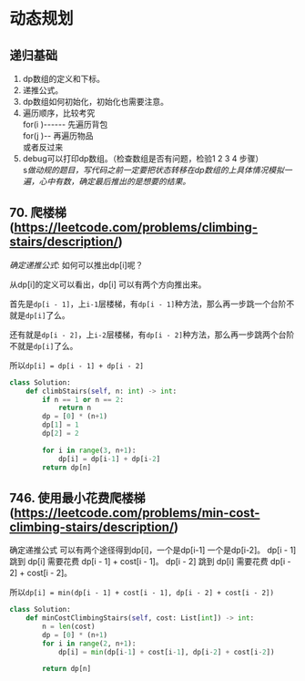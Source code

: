 # 动态规划 

## 递归基础
1. dp数组的定义和下标。
2. 递推公式。
3. dp数组如何初始化，初始化也需要注意。
4. 遍历顺序，比较考究  
for(i )------ 先遍历背包  
for(j )-- 再遍历物品  
或者反过来  
5. debug可以打印dp数组。（检查数组是否有问题，检验1 2 3 4 步骤）  
s*做动规的题目，写代码之前一定要把状态转移在dp数组的上具体情况模拟一遍，心中有数，确定最后推出的是想要的结果。*

## 70. 爬楼梯(https://leetcode.com/problems/climbing-stairs/description/)
*确定递推公式*: 如何可以推出dp[i]呢？

从dp[i]的定义可以看出，dp[i] 可以有两个方向推出来。

首先是`dp[i - 1]`，上`i-1`层楼梯，有`dp[i - 1]`种方法，那么再一步跳一个台阶不就是`dp[i]`了么。

还有就是`dp[i - 2]`，上`i-2`层楼梯，有`dp[i - 2]`种方法，那么再一步跳两个台阶不就是`dp[i]`了么。

所以`dp[i] = dp[i - 1] + dp[i - 2]`

```python
class Solution:
    def climbStairs(self, n: int) -> int:
        if n == 1 or n == 2:
            return n
        dp = [0] * (n+1)
        dp[1] = 1
        dp[2] = 2
        
        for i in range(3, n+1):
            dp[i] = dp[i-1] + dp[i-2]
        return dp[n]
```

## 746. 使用最小花费爬楼梯(https://leetcode.com/problems/min-cost-climbing-stairs/description/)
确定递推公式
可以有两个途径得到dp[i]，一个是dp[i-1] 一个是dp[i-2]。
dp[i - 1] 跳到 dp[i] 需要花费 dp[i - 1] + cost[i - 1]。
dp[i - 2] 跳到 dp[i] 需要花费 dp[i - 2] + cost[i - 2]。  

所以`dp[i] = min(dp[i - 1] + cost[i - 1], dp[i - 2] + cost[i - 2])`

```python
class Solution:
    def minCostClimbingStairs(self, cost: List[int]) -> int:
        n = len(cost)
        dp = [0] * (n+1)
        for i in range(2, n+1):
            dp[i] = min(dp[i-1] + cost[i-1], dp[i-2] + cost[i-2])

        return dp[n]
```
